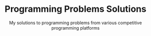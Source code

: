 <h1 align="center">Programming Problems Solutions</h1>

<p align="center"> 
My solutions to programming problems from various competitive programming platforms
</p>
